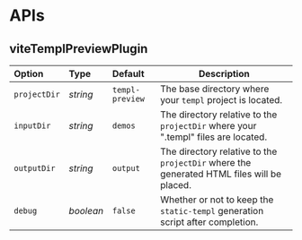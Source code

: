 # APIs

## viteTemplPreviewPlugin

| Option       | Type      | Default         | Description                                                                               |
| :----------- | :-------- | :-------------- | ----------------------------------------------------------------------------------------- |
| `projectDir` | _string_  | `templ-preview` | The base directory where your `templ` project is located.                                 |
| `inputDir`   | _string_  | `demos`         | The directory relative to the `projectDir` where your ".templ" files are located.         |
| `outputDir`  | _string_  | `output`        | The directory relative to the `projectDir` where the generated HTML files will be placed. |
| `debug`      | _boolean_ | `false`         | Whether or not to keep the `static-templ` generation script after completion.             |
